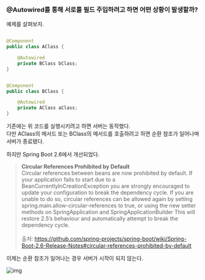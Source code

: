 ### @Autowired를 통해 서로를 필드 주입하려고 하면 어떤 상황이 발생할까?

예제를 살펴보자.

```java

@Component
public class AClass {

    @Autowired
    private BClass bClass;
}
```

```java

@Component
public class BClass {

    @Autowired
    private AClass aClass;
}
```

기존에는 위 코드를 실행시키려고 하면 서버는 동작했다.  
다만 AClass의 메서드 또는 BClass의 메서드를 호출하려고 하면 순환 참조가 일어나며 서버가 종료됐다.

하지만 Spring Boot 2.6에서 개선되었다.
> **Circular References Prohibited by Default**  
> Circular references between beans are now prohibited by default. If your application fails to start due to a BeanCurrentlyInCreationException you are strongly encouraged to update your configuration to break the dependency cycle. If you are unable to do so, circular references can be allowed again by setting spring.main.allow-circular-references to true, or using the new setter methods on SpringApplication and SpringApplicationBuilder This will restore 2.5’s behaviour and automatically attempt to break the dependency cycle.  
> <br>
> 출처: https://github.com/spring-projects/spring-boot/wiki/Spring-Boot-2.6-Release-Notes#circular-references-prohibited-by-default

이제는 순환 참조가 일어나는 경우 서버가 시작이 되지 않는다.

![img](../images/cycle_error.png)
